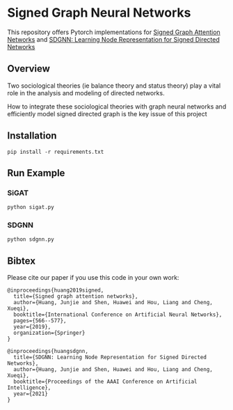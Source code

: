 # Signed Graph Neural Networks

This repository offers Pytorch implementations for [Signed Graph Attention Networks](./readme_sigat.md) and [SDGNN: Learning Node Representation for Signed Directed Networks](./readme_sdgnn.md)


## Overview

Two sociological theories (ie balance theory and status theory) play a vital role in the analysis and modeling of directed networks.

How to integrate these sociological theories with graph neural networks and efficiently model signed directed graph is the key issue of this project

## Installation

```
pip install -r requirements.txt
```

## Run Example

### SiGAT

```python
python sigat.py
```

### SDGNN
```
python sdgnn.py
```

## Bibtex
Please cite our paper if you use this code in your own work:

```
@inproceedings{huang2019signed,
  title={Signed graph attention networks},
  author={Huang, Junjie and Shen, Huawei and Hou, Liang and Cheng, Xueqi},
  booktitle={International Conference on Artificial Neural Networks},
  pages={566--577},
  year={2019},
  organization={Springer}
}
```

```
@inproceedings{huangsdgnn,
  title={SDGNN: Learning Node Representation for Signed Directed Networks},
  author={Huang, Junjie and Shen, Huawei and Hou, Liang and Cheng, Xueqi},
  booktitle={Proceedings of the AAAI Conference on Artificial Intelligence},
  year={2021}
}
```
